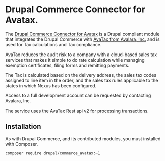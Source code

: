 # Drupal Commerce Connector for Avatax.


The [Drupal Commerce Connector for Avatax] is a Drupal compliant module that
integrates the Drupal Commerce with [AvaTax from Avalara, Inc.] and is used for
Tax calculations and Tax compliance.

AvaTax reduces the audit risk to a company with a cloud-based sales tax
services that makes it simple to do rate calculation while managing exemption
certificates, filing forms and remitting payments.


The Tax is calculated based on the delivery address, the sales tax codes
assigned to line item in the order, and the sales tax rules applicable to the
states in which Nexus has been configured.

Access to a full development account can be requested by contacting Avalara, Inc.

The service uses the AvaTax Rest api v2 for processing transactions.


## Installation

As with Drupal Commerce, and its contributed modules, you must installed with Composer.

```bash
composer require drupal/commerce_avatax:~1
```


[Drupal Commerce Connector for Avatax]: https://www.drupal.org/project/commerce_avatax
[AvaTax from Avalara, Inc.]: https://www.avalara.com/products/sales-and-use-tax/avatax-2
